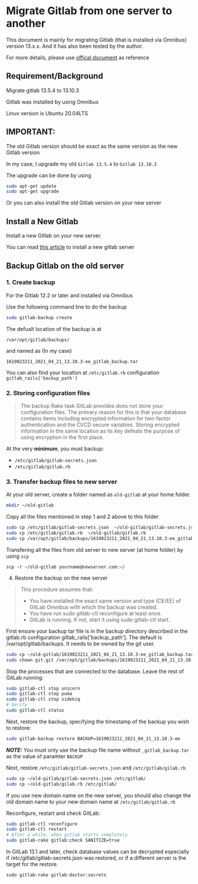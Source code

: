 # Migrate Gitlab from one server to another

This document is mainly for migrating Gitlab (that is installed via Omnibus) version 13.x.x. And it has also been tested by the author.

For more details, please use [offical document](https://docs.gitlab.com/13.10/ee/raketasks/backup_restore.html) as reference 

## Requirement/Background

Migrate gitlab 13.5.4 to 13.10.3

Gitlab was installed by using Omnibus

Linux version is Ubuntu 20.04LTS

## IMPORTANT:
The old Gitlab version should be exact as the same version as the new Gitlab version

In my case, I upgrade my old `Gitlab 13.5.4` to `Gitlab 13.10.3`

The upgrade can be done by using

```bash
sudo apt-get update
sudo apt-get upgrade
```

Or you can also install the old Gitlab version on your new server

## Install a New Gitlab

Install a new Gitlab on your new server. 

You can read [this article]() to install a new gitlab server

## Backup Gitlab on the old server

### 1. Create backup
For the Gitlab 12.2 or later and installed via Omnibus

Use the following command line to do the backup

```bash
sudo gitlab-backup create
```

The defualt location of the backup is at
```
/var/opt/gitlab/backups/
```
and named as (In my case)
```
1619023211_2021_04_21_13.10.3-ee_gitlab_backup.tar
```

You can also find your location at `/etc/gitlab.rb` configuration `gitlab_rails['backup_path']`

### 2. Storing configuration files

>The backup Rake task GitLab provides does not store your configuration files. The primary reason for this is that your database contains items including encrypted information for two-factor authentication and the CI/CD secure variables. Storing encrypted information in the same location as its key defeats the purpose of using encryption in the first place.

At the very **minimum**, you must backup:

- `/etc/gitlab/gitlab-secrets.json`
- `/etc/gitlab/gitlab.rb`

### 3. Transfer backup files to new server

At your old server, create a folder named as `old-gitlab` at your home folder.

```bash
mkdir ~/old-gitlab
```

Copy all the files mentioned in step 1 and 2 above to this folder

```bash
sudo cp /etc/gitlab/gitlab-secrets.json  ~/old-gitlab/gitlab-secrets.json
sudo cp /etc/gitlab/gitlab.rb  ~/old-gitlab/gitlab.rb
sudo cp /var/opt/gitlab/backups/1619023211_2021_04_21_13.10.3-ee_gitlab_backup.tar  ~/old-gitlab/1619023211_2021_04_21_13.10.3-ee_gitlab_backup.tar
```

Transfering all the files from old server to new server (at home folder) by using `scp`

```
scp -r ~/old-gitlab yourname@newserver.com:~/
```

4. Restore the backup on the new server

> This procedure assumes that:
> -  You have installed the exact same version and type (CE/EE) of GitLab Omnibus with which the backup was created.
> - You have run sudo gitlab-ctl reconfigure at least once.
> - GitLab is running. If not, start it using sudo gitlab-ctl start.

First ensure your backup tar file is in the backup directory described in the gitlab.rb configuration gitlab_rails['backup_path']. The default is /var/opt/gitlab/backups. It needs to be owned by the git user.

```bash
sudo cp ~/old-gitlab/1619023211_2021_04_21_13.10.3-ee_gitlab_backup.tar /var/opt/gitlab/backups/
sudo chown git.git /var/opt/gitlab/backups/1619023211_2021_04_21_13.10.3-ee_gitlab_backup.tar
```

Stop the processes that are connected to the database. Leave the rest of GitLab running:

```bash
sudo gitlab-ctl stop unicorn
sudo gitlab-ctl stop puma
sudo gitlab-ctl stop sidekiq
# Verify
sudo gitlab-ctl status
```
Next, restore the backup, specifying the timestamp of the backup you wish to restore:

```bash
sudo gitlab-backup restore BACKUP=1619023211_2021_04_21_13.10.3-ee
```

***NOTE:*** You must only use the backup file name without `_gitlab_backup.tar` as the value of paramter `BACKUP`

Next, restore `/etc/gitlab/gitlab-secrets.json` and `/etc/gitlab/gilab.rb`

```bash
sudo cp ~/old-gitlab/gitlab-secrets.json /etc/gitlab/
sudo cp ~/old-gitlab/gilab.rb /etc/gitlab/
```

If you use new domain name on the new server, you should also change the old domain name to your new domain name at `/etc/gitlab/gitlab.rb`

Reconfigure, restart and check GitLab:
```bash
sudo gitlab-ctl reconfigure
sudo gitlab-ctl restart
# After a while, when gitlab starts completely
sudo gitlab-rake gitlab:check SANITIZE=true
```

In GitLab 13.1 and later, check database values can be decrypted especially if /etc/gitlab/gitlab-secrets.json was restored, or if a different server is the target for the restore.

```
sudo gitlab-rake gitlab:doctor:secrets
```

